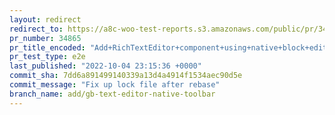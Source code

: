 ```yaml
---
layout: redirect
redirect_to: https://a8c-woo-test-reports.s3.amazonaws.com/public/pr/34865/e2e/index.html
pr_number: 34865
pr_title_encoded: "Add+RichTextEditor+component+using+native+block+editor+toolbar"
pr_test_type: e2e
last_published: "2022-10-04 23:15:36 +0000"
commit_sha: 7dd6a891499140339a13d4a4914f1534aec90d5e
commit_message: "Fix up lock file after rebase"
branch_name: add/gb-text-editor-native-toolbar
---
```

